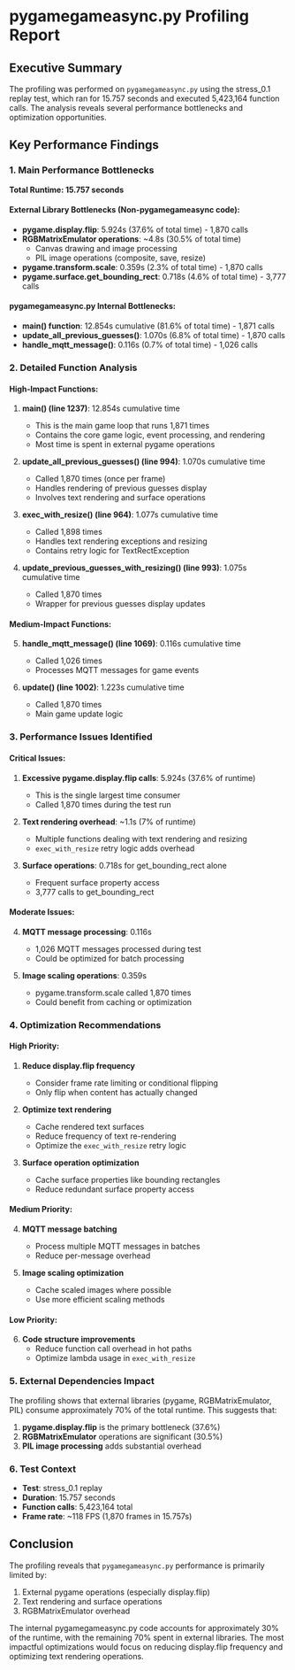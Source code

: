 # pygamegameasync.py Profiling Report

## Executive Summary

The profiling was performed on `pygamegameasync.py` using the stress_0.1 replay test, which ran for 15.757 seconds and executed 5,423,164 function calls. The analysis reveals several performance bottlenecks and optimization opportunities.

## Key Performance Findings

### 1. Main Performance Bottlenecks

**Total Runtime: 15.757 seconds**

#### External Library Bottlenecks (Non-pygamegameasync code):
- **pygame.display.flip**: 5.924s (37.6% of total time) - 1,870 calls
- **RGBMatrixEmulator operations**: ~4.8s (30.5% of total time)
  - Canvas drawing and image processing
  - PIL image operations (composite, save, resize)
- **pygame.transform.scale**: 0.359s (2.3% of total time) - 1,870 calls
- **pygame.surface.get_bounding_rect**: 0.718s (4.6% of total time) - 3,777 calls

#### pygamegameasync.py Internal Bottlenecks:
- **main() function**: 12.854s cumulative (81.6% of total time) - 1,871 calls
- **update_all_previous_guesses()**: 1.070s (6.8% of total time) - 1,870 calls
- **handle_mqtt_message()**: 0.116s (0.7% of total time) - 1,026 calls

### 2. Detailed Function Analysis

#### High-Impact Functions:

1. **main() (line 1237)**: 12.854s cumulative time
   - This is the main game loop that runs 1,871 times
   - Contains the core game logic, event processing, and rendering
   - Most time is spent in external pygame operations

2. **update_all_previous_guesses() (line 994)**: 1.070s cumulative time
   - Called 1,870 times (once per frame)
   - Handles rendering of previous guesses display
   - Involves text rendering and surface operations

3. **exec_with_resize() (line 964)**: 1.077s cumulative time
   - Called 1,898 times
   - Handles text rendering exceptions and resizing
   - Contains retry logic for TextRectException

4. **update_previous_guesses_with_resizing() (line 993)**: 1.075s cumulative time
   - Called 1,870 times
   - Wrapper for previous guesses display updates

#### Medium-Impact Functions:

5. **handle_mqtt_message() (line 1069)**: 0.116s cumulative time
   - Called 1,026 times
   - Processes MQTT messages for game events

6. **update() (line 1002)**: 1.223s cumulative time
   - Called 1,870 times
   - Main game update logic

### 3. Performance Issues Identified

#### Critical Issues:
1. **Excessive pygame.display.flip calls**: 5.924s (37.6% of runtime)
   - This is the single largest time consumer
   - Called 1,870 times during the test run

2. **Text rendering overhead**: ~1.1s (7% of runtime)
   - Multiple functions dealing with text rendering and resizing
   - `exec_with_resize` retry logic adds overhead

3. **Surface operations**: 0.718s for get_bounding_rect alone
   - Frequent surface property access
   - 3,777 calls to get_bounding_rect

#### Moderate Issues:
4. **MQTT message processing**: 0.116s
   - 1,026 MQTT messages processed during test
   - Could be optimized for batch processing

5. **Image scaling operations**: 0.359s
   - pygame.transform.scale called 1,870 times
   - Could benefit from caching or optimization

### 4. Optimization Recommendations

#### High Priority:
1. **Reduce display.flip frequency**
   - Consider frame rate limiting or conditional flipping
   - Only flip when content has actually changed

2. **Optimize text rendering**
   - Cache rendered text surfaces
   - Reduce frequency of text re-rendering
   - Optimize the `exec_with_resize` retry logic

3. **Surface operation optimization**
   - Cache surface properties like bounding rectangles
   - Reduce redundant surface property access

#### Medium Priority:
4. **MQTT message batching**
   - Process multiple MQTT messages in batches
   - Reduce per-message overhead

5. **Image scaling optimization**
   - Cache scaled images where possible
   - Use more efficient scaling methods

#### Low Priority:
6. **Code structure improvements**
   - Reduce function call overhead in hot paths
   - Optimize lambda usage in `exec_with_resize`

### 5. External Dependencies Impact

The profiling shows that external libraries (pygame, RGBMatrixEmulator, PIL) consume approximately 70% of the total runtime. This suggests that:

1. **pygame.display.flip** is the primary bottleneck (37.6%)
2. **RGBMatrixEmulator** operations are significant (30.5%)
3. **PIL image processing** adds substantial overhead

### 6. Test Context

- **Test**: stress_0.1 replay
- **Duration**: 15.757 seconds
- **Function calls**: 5,423,164 total
- **Frame rate**: ~118 FPS (1,870 frames in 15.757s)

## Conclusion

The profiling reveals that `pygamegameasync.py` performance is primarily limited by:
1. External pygame operations (especially display.flip)
2. Text rendering and surface operations
3. RGBMatrixEmulator overhead

The internal pygamegameasync.py code accounts for approximately 30% of the runtime, with the remaining 70% spent in external libraries. The most impactful optimizations would focus on reducing display.flip frequency and optimizing text rendering operations. 